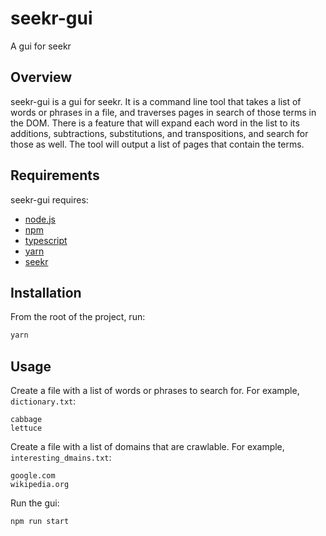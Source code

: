 # seekr-gui

A gui for seekr

## Overview

seekr-gui is a gui for seekr. It is a command line tool that takes a list of words or phrases in a file, and traverses
pages in search of those terms in the DOM. There is a feature that will expand each word in the list to its additions,
subtractions, substitutions, and transpositions, and search for those as well. The tool will output a list of pages that
contain the terms.

## Requirements

seekr-gui requires:
- [node.js](https://nodejs.org/)
- [npm](https://www.npmjs.com/)
- [typescript](https://www.typescriptlang.org/)
- [yarn](https://yarnpkg.com/)
- [seekr](https://github.com/Internet-Computer-Tools/seekr)

## Installation

From the root of the project, run:

```bash
yarn
```

## Usage

Create a file with a list of words or phrases to search for. For example, `dictionary.txt`:

```text
cabbage
lettuce
```

Create a file with a list of domains that are crawlable. For example, `interesting_dmains.txt`:

```text
google.com
wikipedia.org
```

Run the gui:

```bash
npm run start
```